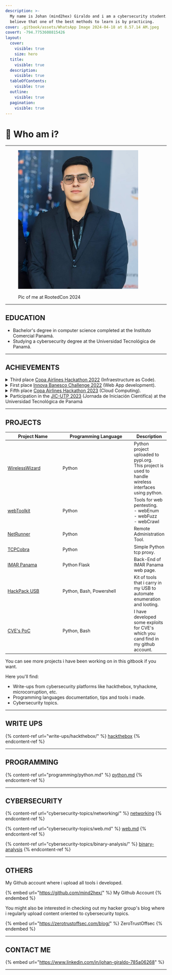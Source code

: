 ```yaml
---
description: >-
  My name is Johan (mind2hex) Giraldo and i am a cybersecurity student. I firmly
  believe that one of the best methods to learn is by practicing.
cover: .gitbook/assets/WhatsApp Image 2024-04-18 at 8.57.14 AM.jpeg
coverY: -794.7753608815426
layout:
  cover:
    visible: true
    size: hero
  title:
    visible: true
  description:
    visible: true
  tableOfContents:
    visible: true
  outline:
    visible: true
  pagination:
    visible: true
---
```


# 💾 Who am i?

***

<figure><img src=".gitbook/assets/WhatsApp Image 2024-04-18 at 8.59.32 AM.jpeg" alt="" width="375"><figcaption><p>Pic of me at RootedCon 2024</p></figcaption></figure>

***

## EDUCATION

* Bachelor's degree in computer science completed at the Instituto Comercial Panamá.
* Studying a cybersecurity degree at the Universidad Tecnológica de Panamá.

***

## ACHIEVEMENTS

<details>

<summary>​Third place <a href="https://www.linkedin.com/posts/johan-giraldo-785a06268_tercer-lugar-en-el-hackathon-de-copa-arilines-activity-7074128375883124736-BlQY?utm_source=share&#x26;utm_medium=member_desktop">Copa Airlines Hackathon 2022</a> (Infraestructure as Code).</summary>

<img src="https://media.licdn.com/dms/image/D4E22AQFMvTOdPDb-4w/feedshare-shrink_2048_1536/0/1686603634352?e=1716422400&#x26;v=beta&#x26;t=rsEUVwyvY1bjUggFcoU_jA9figR4UrjLy867UheMVIk" alt="" data-size="original">

I found it to be an excellent challenge and i acquired a basic knowledge of Terraform.

</details>

<details>

<summary>First place <a href="https://www.linkedin.com/posts/johan-giraldo-785a06268_python-django-mysql-activity-7074129061714751488-wktP?utm_source=share&#x26;utm_medium=member_desktop">Innova Banesco Challenge 2022</a> (Web App development).</summary>

<img src="https://media.licdn.com/dms/image/D4E22AQGgx04SkG90dw/feedshare-shrink_2048_1536/0/1686603797598?e=1716422400&#x26;v=beta&#x26;t=4LP-5kPMKuzi0h7uqrj2lclJtZNccew4nRLo-n0VTDc" alt="" data-size="original">

A very interesting challenge in which knowledge of Python programming, web design and databases is used.

</details>

<details>

<summary>Fifth place <a href="https://www.linkedin.com/posts/johan-giraldo-785a06268_eks-kubernetes-aws-activity-7074130579645947904-lABW?utm_source=share&#x26;utm_medium=member_desktop">Copa Airlines Hackathon 2023</a> (Cloud Computing).</summary>

<img src="https://media.licdn.com/dms/image/D4E22AQErntYp8lb5hw/feedshare-shrink_2048_1536/0/1686604159152?e=1716422400&#x26;v=beta&#x26;t=4htGRMlA6_lJ3Q6VB13MDMeWSPvOezvCeHDRlEzKFKk" alt="" data-size="original">

A challenge that i personally found a bit complicated, however very interesting in which we applied knowledge of cloud computing with Kubernets on AWS.

</details>

<details>

<summary>Participation in the <a href="https://www.linkedin.com/posts/johan-giraldo-785a06268_inteligenciaartificial-python-utp-activity-7084254110857736192-BsM1?utm_source=share&#x26;utm_medium=member_desktop">JIC-UTP 2023</a> (Jornada de Iniciación Cientifíca) at the Universidad Tecnológica de Panamá  </summary>

<img src="https://media.licdn.com/dms/image/D4E22AQFLizJzWkYdIg/feedshare-shrink_800/0/1689017798520?e=1716422400&#x26;v=beta&#x26;t=8GH0uDEXihuT_M9nKso8iEFRJ64Jt0ehxXpWLlw9Ae4" alt="" data-size="original">

Presenting the project "prototype of IDS in network traffic using AI"

</details>

***

## PROJECTS

<table><thead><tr><th width="163">Project Name</th><th width="220">Programming Language</th><th>Description</th></tr></thead><tbody><tr><td><a href="https://pypi.org/project/wirelesswizard/">WirelessWizard</a></td><td>Python</td><td>Python project uploaded to pypi.org. <br>This project is used to handle wireless interfaces using python.</td></tr><tr><td><a href="https://github.com/mind2hex/webToolkit">webToolkit</a></td><td>Python</td><td>Tools for web pentesting. <br>- webEnum<br>- webFuzz<br>- webCrawl</td></tr><tr><td><a href="https://github.com/mind2hex/NetRunner">NetRunner</a></td><td>Python</td><td>Remote Administration Tool.</td></tr><tr><td><a href="https://github.com/mind2hex/TCPCobra">TCPCobra</a></td><td>Python</td><td>Simple Python tcp proxy.</td></tr><tr><td><a href="https://imarpanama.com/">IMAR Panama</a></td><td>Python Flask</td><td>Back-End of IMAR Panama web page.</td></tr><tr><td><a href="https://github.com/mind2hex/HackPack_USB">HackPack USB</a></td><td>Python, Bash, Powershell</td><td>Kit of tools that i carry in my USB to automate enumeration and looting.</td></tr><tr><td><a href="https://github.com/search?q=owner%3Amind2hex+CVE&#x26;type=repositories">CVE's PoC</a></td><td>Python, Bash</td><td>I have developed some exploits for CVE's which you cand find in my github account.</td></tr></tbody></table>

You can see more projects i have been working on in this gitbook if you want.&#x20;

Here you'll find:

* Write-ups from cybersecurity platforms like hackthebox, tryhackme, microcorruption, etc.&#x20;
* Programming languages documentation, tips and tools i made.
* Cybersecurity topics.

***

## WRITE UPS

{% content-ref url="write-ups/hackthebox/" %}
[hackthebox](write-ups/hackthebox/)
{% endcontent-ref %}

***

## PROGRAMMING

{% content-ref url="programming/python.md" %}
[python.md](programming/python.md)
{% endcontent-ref %}

***

## CYBERSECURITY

{% content-ref url="cybersecurity-topics/networking/" %}
[networking](cybersecurity-topics/networking/)
{% endcontent-ref %}

{% content-ref url="cybersecurity-topics/web.md" %}
[web.md](cybersecurity-topics/web.md)
{% endcontent-ref %}

{% content-ref url="cybersecurity-topics/binary-analysis/" %}
[binary-analysis](cybersecurity-topics/binary-analysis/)
{% endcontent-ref %}

***

## OTHERS

My Github account where i upload all tools i developed.

{% embed url="https://github.com/mind2hex/" %}
My Github Account
{% endembed %}

You might also be interested in checking out my hacker group's blog where i regularly upload content oriented to cybersecurity topics.

{% embed url="https://zerotrustoffsec.com/blog/" %}
ZeroTrustOffsec
{% endembed %}

***

## CONTACT ME

{% embed url="https://www.linkedin.com/in/johan-giraldo-785a06268" %}

***

